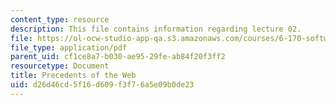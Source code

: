 ```yaml
---
content_type: resource
description: This file contains information regarding lecture 02.
file: https://ol-ocw-studio-app-qa.s3.amazonaws.com/courses/6-170-software-studio-spring-2013/d26d46cd5f16d609f3f76a5e09b0de23_MIT6_170S13_02-www-prece.pdf
file_type: application/pdf
parent_uid: cf1ce8a7-b030-ae95-29fe-ab84f20f3ff2
resourcetype: Document
title: Precedents of the Web
uid: d26d46cd-5f16-d609-f3f7-6a5e09b0de23
---
```

